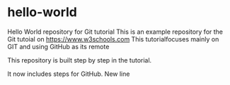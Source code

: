 # hello-world
Hello World repository for Git tutorial
This is an example repository for the Git tutoial on https://www.w3schools.com
This tutorialfocuses mainly on GIT and using GitHub as its remote

This repository is built step by step in the tutorial.

It now includes steps for GitHub.
New line
